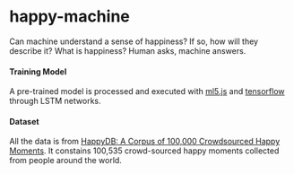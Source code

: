 # happy-machine
Can machine understand a sense of happiness? If so, how will they describe it? What is happiness? Human asks, machine answers.


#### Training Model
A pre-trained model is processed and executed with [ml5.js](https://ml5js.org/) and [tensorflow](https://www.tensorflow.org/) through LSTM networks. 


#### Dataset
All the data is from [HappyDB: A Corpus of 100,000 Crowdsourced Happy Moments](https://rit-public.github.io/HappyDB/). It constains 100,535 crowd-sourced happy moments collected from people around the world. 
